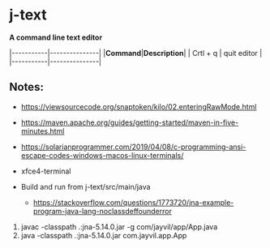 # j-text
**A command line text editor** <br>

|-----------|---------------|
|**Command**|**Description**|
| Crtl + q  | quit editor   |
|-----------|---------------|

## Notes:
- https://viewsourcecode.org/snaptoken/kilo/02.enteringRawMode.html
- https://maven.apache.org/guides/getting-started/maven-in-five-minutes.html
- https://solarianprogrammer.com/2019/04/08/c-programming-ansi-escape-codes-windows-macos-linux-terminals/
- xfce4-terminal

- Build and run from j-text/src/main/java
  - https://stackoverflow.com/questions/1773720/jna-example-program-java-lang-noclassdeffounderror

1. javac -classpath .:jna-5.14.0.jar -g com/jayvil/app/App.java<br>
2. java -classpath .:jna-5.14.0.jar com.jayvil.app.App<br>
